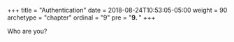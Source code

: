 +++
title = "Authentication"
date = 2018-08-24T10:53:05-05:00
weight = 90
archetype = "chapter"
ordinal = "9"
pre = "<b>9. </b>"
+++


Who are you?